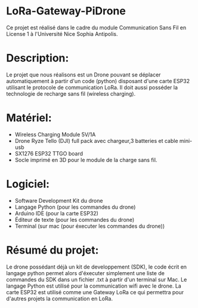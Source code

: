 # LoRa-Gateway-PiDrone

Ce projet est réalisé dans le cadre du module Communication Sans Fil en License 1 à l'Université Nice Sophia Antipolis.

# Description:

Le projet que nous réalisons est un Drone pouvant se déplacer automatiquement à partir d'un code (python) disposant d'une carte ESP32 utilisant le protocole de communication LoRa. Il doit aussi posséder la technologie de recharge sans fil (wireless charging).

# Matériel:
- Wireless Charging Module 5V/1A
- Drone Ryze Tello (DJI) full pack avec chargeur,3 batteries et cable mini-usb
- SX1276 ESP32 TTGO board
- Socle imprimé en 3D pour le module de la charge sans fil.

# Logiciel:
- Software Development Kit du drone
- Langage Python (pour les commandes du drone)
- Arduino IDE (pour la carte ESP32)
- Éditeur de texte (pour les commandes du drone)
- Terminal (sur mac (pour éxecuter les commandes du drone))

# Résumé du projet:

Le drone possédant déjà un kit de developpement (SDK), le code écrit en langage python permet alors d'éxecuter simplement une liste de commandes du SDK dans un fichier .txt à partir d'un terminal sur Mac. Le langage Python est utilisé pour la communication wifi avec le drone.
La carte ESP32 est utilisé comme une Gateway LoRa ce qui permettra pour d'autres projets la communication en LoRa.
